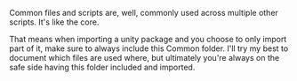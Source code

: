 
Common files and scripts are, well, commonly used across multiple other scripts. It's like the core.

That means when importing a unity package and you choose to only import part of it, make sure to always include this Common folder. I'll try my best to document which files are used where, but ultimately you're always on the safe side having this folder included and imported.
